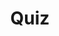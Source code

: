 ---
title: "Quiz"
passing_percentage: 70
layout: "test"
type: "test"
questions:
  - id: "q1"
    text: "What is the primary purpose of Kanvas Designer mode?"
    type: "single-answer"
    marks: 2
    options:
      - id: "a"
        text: "To visualize, configure, and manage cloud-native infrastructure efficiently"
        is_correct: true
      - id: "b"
        text: "To deploy applications directly to production"
      - id: "c"
        text: "To monitor cluster performance"
  - id: "q2"
    text: "Which file types can be imported as designs in Kanvas?"
    type: "multi-answer"
    marks: 2
    options:
      - id: "a"
        text: "Helm charts"
        is_correct: true
      - id: "b"
        text: "Kubernetes manifests"
        is_correct: true
      - id: "c"
        text: "Docker Compose files"
        is_correct: true
  - id: "q3"
    text: "What happens to your original designs when you merge them in Kanvas?"
    type: "single-answer"
    marks: 2
    options:
      - id: "a"
        text: "They are permanently deleted"
      - id: "b"
        text: "They are retained and preserved individually"
        is_correct: true
      - id: "c"
        text: "They are automatically backed up to GitHub"
---